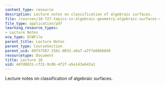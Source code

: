 ```yaml
---
content_type: resource
description: Lecture notes on classification of algebraic surfaces.
file: /courses/18-727-topics-in-algebraic-geometry-algebraic-surfaces-spring-2008/4d7d0031cf319c8b4f2fa5e143a643a1_lect18.pdf
file_type: application/pdf
learning_resource_types:
- Lecture Notes
ocw_type: OCWFile
parent_title: Lecture Notes
parent_type: CourseSection
parent_uid: 69f57587-1561-0033-a9a7-a7f7e08b6049
resourcetype: Document
title: Lecture 18
uid: 4d7d0031-cf31-9c8b-4f2f-a5e143a643a1
---
```

Lecture notes on classification of algebraic surfaces.


